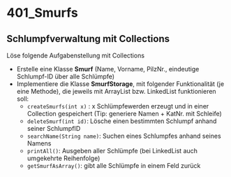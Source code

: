 # 401_Smurfs

## Schlumpfverwaltung mit Collections
Löse folgende Aufgabenstellung mit Collections

* Erstelle eine Klasse **Smurf** (Name, Vorname, PilzNr., eindeutige Schlumpf-ID über alle Schlümpfe)
* Implementiere die Klasse **SmurfStorage**, mit folgender Funktionalität (je eine Methode), die jeweils mit ArrayList bzw. LinkedList funktionieren soll:
  * ```createSmurfs(int x)``` : x Schlümpfewerden erzeugt und in einer Collection gespeichert (Tip: generiere Namen + KatNr. mit Schleife)
  * ```deleteSmurf(int id)```: Lösche einen bestimmten Schlumpf anhand seiner SchlumpfID
  * ```searchName(String name)```: Suchen eines Schlumpfes anhand seines Namens
  * ```printAll()```: Ausgeben aller Schlümpfe (bei LinkedList auch umgekehrte Reihenfolge)
  * ```getSmurfAsArray()```: gibt alle Schlümpfe in einem Feld zurück 
